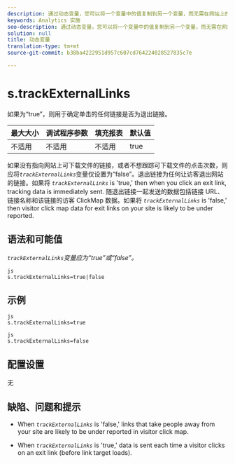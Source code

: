 ```yaml
---
description: 通过动态变量，您可以将一个变量中的值复制到另一个变量，而无需在网站上的图像请求中多次键入完整的值。
keywords: Analytics 实施
seo-description: 通过动态变量，您可以将一个变量中的值复制到另一个变量，而无需在网站上的图像请求中多次键入完整的值。
solution: null
title: 动态变量
translation-type: tm+mt
source-git-commit: b38ba4222951d957c607cd764224028527835c7e

---
```



# s.trackExternalLinks

如果为“true”，则用于确定单击的任何链接是否为退出链接。

| 最大大小 | 调试程序参数 | 填充报表 | 默认值 |
|---|---|---|---|
| 不适用 | 不适用 | 不适用 | true |

如果没有指向网站上可下载文件的链接，或者不想跟踪可下载文件的点击次数，则应将&#x200B;*`trackExternalLinks`*&#x200B;变量仅设置为“false”。退出链接为任何让访客退出网站的链接。如果将 *`trackExternalLinks`* is 'true,' then when you click an exit link, tracking data is immediately sent. 随退出链接一起发送的数据包括链接 URL、链接名称和该链接的访客 ClickMap 数据。如果将 *`trackExternalLinks`* is 'false,' then visitor click map data for exit links on your site is likely to be under reported.

## 语法和可能值

*`trackExternalLinks`变量应为“true”或“false”。*

```
js
s.trackExternalLinks=true|false
```

## 示例

```
js
s.trackExternalLinks=true 
```

```
js
s.trackExternalLinks=false
```

## 配置设置

无

## 缺陷、问题和提示

* When *`trackExternalLinks`* is 'false,' links that take people away from your site are likely to be under reported in visitor click map.

* When *`trackExternalLinks`* is 'true,' data is sent each time a visitor clicks on an exit link (before link target loads).
